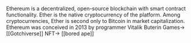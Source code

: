Ethereum is a decentralized, open-source blockchain with smart contract functionality. Ether is the native cryptocurrency of the platform. Among cryptocurrencies, Ether is second only to Bitcoin in market capitalization. Ethereum was conceived in 2013 by programmer Vitalik Buterin
Games->
[[Gotchiverse]]
NFT->
[[bored ape]]